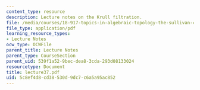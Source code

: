 ```yaml
---
content_type: resource
description: Lecture notes on the Krull filtration.
file: /media/courses/18-917-topics-in-algebraic-topology-the-sullivan-conjecture-fall-2007/5c8ef4d8cd38530d9dc7c6a5a95ac852_lecture37.pdf
file_type: application/pdf
learning_resource_types:
- Lecture Notes
ocw_type: OCWFile
parent_title: Lecture Notes
parent_type: CourseSection
parent_uid: 539f1a52-9bec-dea8-3cda-293d08133024
resourcetype: Document
title: lecture37.pdf
uid: 5c8ef4d8-cd38-530d-9dc7-c6a5a95ac852
---
```

